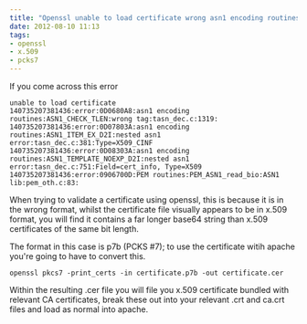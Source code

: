 ```yaml
---
title: "Openssl unable to load certificate wrong asn1 encoding routines:ASN1_CHECK_TLEN::tag:tasn_dec.c:1319"
date: 2012-08-10 11:13
tags:
- openssl
- x.509
- pcks7
---
```


If you come across this error

```
unable to load certificate
140735207381436:error:0D0680A8:asn1 encoding routines:ASN1_CHECK_TLEN:wrong tag:tasn_dec.c:1319:
140735207381436:error:0D07803A:asn1 encoding routines:ASN1_ITEM_EX_D2I:nested asn1 error:tasn_dec.c:381:Type=X509_CINF
140735207381436:error:0D08303A:asn1 encoding routines:ASN1_TEMPLATE_NOEXP_D2I:nested asn1 error:tasn_dec.c:751:Field=cert_info, Type=X509
140735207381436:error:0906700D:PEM routines:PEM_ASN1_read_bio:ASN1 lib:pem_oth.c:83:
```

When trying to validate a certificate using openssl, this is because it is in the wrong format, whilst the certificate file visually appears to be in x.509 format, you will find it contains a far longer base64 string than x.509 certificates of the same bit length.

The format in this case is p7b (PCKS #7); to use the certificate witih apache you're going to have to convert this.

`
openssl pkcs7 -print_certs -in certificate.p7b -out certificate.cer
`

Within the resulting .cer file you will file you x.509 certificate bundled with relevant CA certificates, break these out into your relevant .crt and ca.crt files and load as normal into apache.

